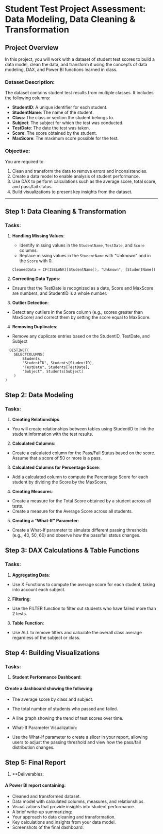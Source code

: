 # Student Test Project Assessment: Data Modeling, Data Cleaning & Transformation

## Project Overview
In this project, you will work with a dataset of student test scores to build a data model, clean the data, and transform it using the concepts of data modeling, DAX, and Power BI functions learned in class.

### Dataset Description:
The dataset contains student test results from multiple classes. It includes the following columns:

- **StudentID**: A unique identifier for each student.
- **StudentName**: The name of the student.
- **Class**: The class or section the student belongs to.
- **Subject**: The subject for which the test was conducted.
- **TestDate**: The date the test was taken.
- **Score**: The score obtained by the student.
- **MaxScore**: The maximum score possible for the test.

### Objective:
You are required to:
1. Clean and transform the data to remove errors and inconsistencies.
2. Create a data model to enable analysis of student performance.
3. Use DAX to perform calculations such as the average score, total score, and pass/fail status.
4. Build visualizations to present key insights from the dataset.

---

## Step 1: Data Cleaning & Transformation

### Tasks:
1. **Handling Missing Values**:
   - Identify missing values in the `StudentName`, `TestDate`, and `Score` columns.
   - Replace missing values in the `StudentName` with "Unknown" and in the `Score` with 0.

   ```dax
   CleanedData = IF(ISBLANK([StudentName]), "Unknown", [StudentName])
   ```
2. **Correcting Data Types**:

- Ensure that the TestDate is recognized as a date, Score and MaxScore are numbers, and StudentID is a whole number.
3. **Outlier Detection**:

- Detect any outliers in the Score column (e.g., scores greater than MaxScore) and correct them by setting the score equal to MaxScore.
4. **Removing Duplicates**:

- Remove any duplicate entries based on the StudentID, TestDate, and Subject
```DAX
  DISTINCT(
    SELECTCOLUMNS(
        Students,
        "StudentID", Students[StudentID],
        "TestDate", Students[TestDate],
        "Subject", Students[Subject]
    )
)
```
## Step 2: Data Modeling
### Tasks:
1. **Creating Relationships**:

- You will create relationships between tables using StudentID to link the student information with the test results.
2. **Calculated Columns**:

- Create a calculated column for the Pass/Fail Status based on the score. Assume that a score of 50 or more is a pass.
3. **Calculated Columns for Percentage Score**:

- Add a calculated column to compute the Percentage Score for each student by dividing the Score by the MaxScore.

4. **Creating Measures**:

- Create a measure for the Total Score obtained by a student across all tests.
- Create a measure for the Average Score across all students.
5. **Creating a "What-If" Parameter**:

- Create a What-If parameter to simulate different passing thresholds (e.g., 40, 50, 60) and observe how the pass/fail status changes.
  
## Step 3: DAX Calculations & Table Functions
### Tasks:
1. **Aggregating Data**:

- Use X Functions to compute the average score for each student, taking into account each subject.
2. **Filtering**:

- Use the FILTER function to filter out students who have failed more than 2 tests.

3. **Table Function**:

- Use ALL to remove filters and calculate the overall class average regardless of the subject or class.


## Step 4: Building Visualizations
### Tasks:
1. **Student Performance Dashboard**:
#### Create a dashboard showing the following:
- The average score by class and subject.
- The total number of students who passed and failed.
- A line graph showing the trend of test scores over time.
- What-If Parameter Visualization:

- Use the What-If parameter to create a slicer in your report, allowing users to adjust the passing threshold and view how the pass/fail distribution changes.
## Step 5: Final Report
1. **Deliverables:
#### A Power BI report containing:
- Cleaned and transformed dataset.
- Data model with calculated columns, measures, and relationships.
- Visualizations that provide insights into student performance.
- A brief write-up summarizing:
- Your approach to data cleaning and transformation.
- Key calculations and insights from your data model.
- Screenshots of the final dashboard.
